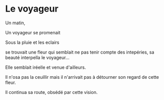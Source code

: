 # Le voyageur
Un matin,

Un voyageur se promenait

Sous la pluie et les eclairs

se trouvait une fleur qui semblait ne pas tenir compte des intepéries, sa beauté interpella le voyageur...

Elle semblait iréelle et venue d'ailleurs.

Il n'osa pas la ceuillir mais il n'arrivait pas à détourner son regard de cette fleur.

Il continua sa route, obsédé par cette vision.
